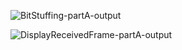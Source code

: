 
![BitStuffing-partA-output](https://user-images.githubusercontent.com/83091765/116586885-8be0e800-a937-11eb-857e-19c00cd898dc.png)




![DisplayReceivedFrame-partA-output](https://user-images.githubusercontent.com/83091765/116596615-352cdb80-a942-11eb-89ce-f82da6a8b618.png)

